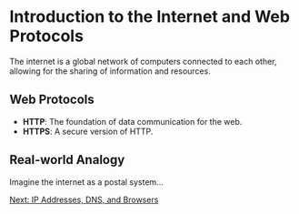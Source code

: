 # Introduction to the Internet and Web Protocols

The internet is a global network of computers connected to each other, allowing for the sharing of information and resources.

## Web Protocols
- **HTTP**: The foundation of data communication for the web.
- **HTTPS**: A secure version of HTTP.

## Real-world Analogy
Imagine the internet as a postal system...

[Next: IP Addresses, DNS, and Browsers](IP-DNS&Browser.md)
